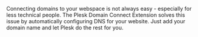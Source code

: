 Connecting domains to your webspace is not always easy - especially for less technical people. The Plesk Domain Connect Extension solves this issue by automatically configuring DNS for your website. Just add your domain name and let Plesk do the rest for you.
